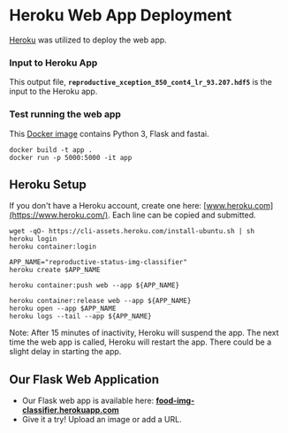 # Heroku Web App Deployment

[Heroku](https://www.heroku.com/) was utilized to deploy the web app.

### Input to Heroku App

This output file, **`reproductive_xception_850_cont4_lr_93.207.hdf5`** is the input to the Heroku app.  

 
### Test running the web app
This [Docker image](https://github.com/npatta01/web-deep-learning-classifier/blob/master/Dockerfile) contains Python 3, Flask and fastai.
```
docker build -t app .
docker run -p 5000:5000 -it app 
```

## Heroku Setup
If you don't have a Heroku account, create one here: [www.heroku.com](https://www.heroku.com/).  Each line can be copied and submitted.  
```
wget -qO- https://cli-assets.heroku.com/install-ubuntu.sh | sh
heroku login
heroku container:login

APP_NAME="reproductive-status-img-classifier"
heroku create $APP_NAME

heroku container:push web --app ${APP_NAME}

heroku container:release web --app ${APP_NAME}
heroku open --app $APP_NAME
heroku logs --tail --app ${APP_NAME}
```

Note:  After 15 minutes of inactivity, Heroku will suspend the app.  The next time the web app is called, Heroku will restart the app.  There could be a slight delay in starting the app.
 
## Our Flask Web Application
- Our Flask web app is available here:  [**food-img-classifier.herokuapp.com**](https://food-img-classifier.herokuapp.com)
- Give it a try!  Upload an image or add a URL. 


